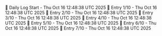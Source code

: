 📅 Daily Log Start - Thu Oct 16 12:48:38 UTC 2025
📌 Entry 1/10 - Thu Oct 16 12:48:38 UTC 2025
📌 Entry 2/10 - Thu Oct 16 12:48:38 UTC 2025
📌 Entry 3/10 - Thu Oct 16 12:48:38 UTC 2025
📌 Entry 4/10 - Thu Oct 16 12:48:38 UTC 2025
📌 Entry 5/10 - Thu Oct 16 12:48:38 UTC 2025
📌 Entry 6/10 - Thu Oct 16 12:48:38 UTC 2025
📌 Entry 7/10 - Thu Oct 16 12:48:38 UTC 2025
